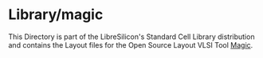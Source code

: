 # Library/magic

This Directory is part of the LibreSilicon's Standard Cell Library distribution and contains the Layout files for the Open Source Layout VLSI Tool
[Magic](http://opencircuitdesign.com/magic "http://opencircuitdesign.com/magic").

